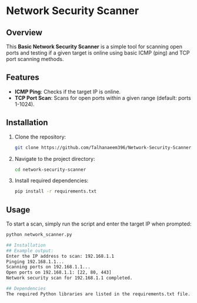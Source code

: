 # Network Security Scanner

## Overview

This **Basic Network Security Scanner** is a simple tool for scanning open ports and testing if a given target is online using basic ICMP (ping) and TCP port scanning methods.

## Features

- **ICMP Ping**: Checks if the target IP is online.
- **TCP Port Scan**: Scans for open ports within a given range (default: ports 1-1024).

## Installation

1. Clone the repository:
   ```bash
   git clone https://github.com/Talhanaeem396/Network-Security-Scanner.git

2. Navigate to the project directory:
   ```bash
   cd network-security-scanner

3. Install required dependencies:
   ```bash
   pip install -r requirements.txt


## Usage
To start a scan, simply run the script and enter the target IP when prompted:
   ```bash
   python network_scanner.py

## Installation
## Example output:
Enter the IP address to scan: 192.168.1.1
Pinging 192.168.1.1...
Scanning ports on 192.168.1.1...
Open ports on 192.168.1.1: [22, 80, 443]
Network security scan for 192.168.1.1 completed.

## Dependencies
The required Python libraries are listed in the requirements.txt file.
